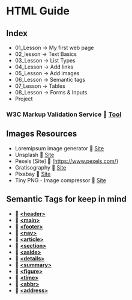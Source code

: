 # HTML Guide

## Index
- 01_Lesson &rarr; My first web page
- 02_lesson &rarr; Text Basics
- 03_Lesson &rarr; List Types
- 04_Lesson &rarr; Add links
- 05_Lesson &rarr; Add images
- 06_Lesson &rarr; Semantic tags
- 07_Lesson &rarr; Tables
- 08_Lesson &rarr; Forms & Inputs
- Project

### W3C Markup Validation Service 🔗 [Tool](https://validator.w3.org/)

## Images Resources
- Loremipsum image generator 🔗 [Site](https://loremipsum.io/21-of-the-best-placeholder-image-generators/)
- Unsplash 🔗 [Site](https://unsplash.com/)
- Pexels [Site] 🔗 (https://www.pexels.com/)
- Gratisography 🔗 [Site](https://gratisography.com/)
- Pixabay 🔗 [Site](https://pixabay.com/)
- Tiny PNG - Image compressor 🔗 [Site](https://tinypng.com/)

## Semantic Tags for keep in mind
- 🔗 [**&lt;header&gt;**](https://developer.mozilla.org/en-US/docs/Web/HTML/Element/header)
- 🔗 [**&lt;main&gt;**](https://developer.mozilla.org/en-US/docs/Web/HTML/Element/main)
- 🔗 [**&lt;footer&gt;**](https://developer.mozilla.org/en-US/docs/Web/HTML/Element/footer)
- 🔗 [**&lt;nav&gt;**](https://developer.mozilla.org/en-US/docs/Web/HTML/Element/nav)
- 🔗 [**&lt;article&gt;**](https://developer.mozilla.org/en-US/docs/Web/HTML/Element/article)
- 🔗 [**&lt;section&gt;**](https://developer.mozilla.org/en-US/docs/Web/HTML/Element/section)
- 🔗 [**&lt;aside&gt;**](https://developer.mozilla.org/en-US/docs/Web/HTML/Element/aside)
- 🔗 [**&lt;details&gt;**](https://developer.mozilla.org/en-US/docs/Web/HTML/Element/details)
- 🔗 [**&lt;summary&gt;**](https://developer.mozilla.org/en-US/docs/Web/HTML/Element/summary)
- 🔗 [**&lt;figure&gt;**](https://developer.mozilla.org/en-US/docs/Web/HTML/Element/figure)
- 🔗 [**&lt;time&gt;**](https://developer.mozilla.org/en-US/docs/Web/HTML/Element/time)
- 🔗 [**&lt;abbr&gt;**](https://developer.mozilla.org/en-US/docs/Web/HTML/Element/abbr)
- 🔗 [**&lt;address&gt;**](https://developer.mozilla.org/en-US/docs/Web/HTML/Element/address)
